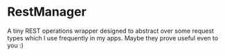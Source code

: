 # RestManager

A tiny REST operations wrapper designed to abstract over some request types
which I use frequently in my apps. Maybe they prove useful even to you :) 
